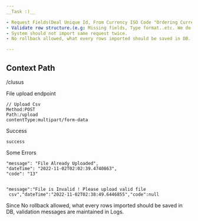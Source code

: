 ```yaml
---
__Task :)__

- Request Fields(Deal Unique Id, From Currency ISO Code "Ordering Currency", To Currency ISO Code, Deal timestamp, Deal Amount in ordering currency).
- Validate row structure.(e.g: Missing fields, Type format..etc. We do not expect you to cover all possible cases but we'll look to how you'll implement validations)
- System should not import same request twice.
- No rollback allowed, what every rows imported should be saved in DB.

---
```



## Context Path
/clusus

File upload endpoint

    // Upload Csv
    Method:POST
    Path:/upload
    contentType:multipart/form-data

Success

    success
    

Some Errors

    "message": "File Already Uploaded",
    "dateTime": "2022-11-02T02:02:39.4740863",
    "code": "13"


    "message":"File is Invalid ! Please upload valid file 
     csv","dateTime":"2022-11-02T02:38:49.6446855","code":null


Since No rollback allowed, what every rows imported should be saved in DB, validation messages are maintained in Logs.

    



